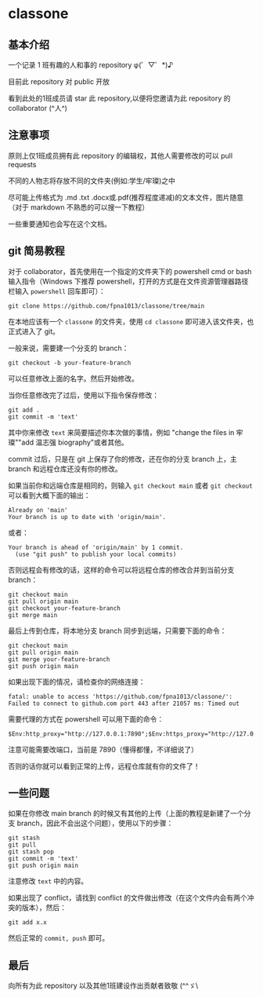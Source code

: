 # classone
## 基本介绍

一个记录 1 班有趣的人和事的 repository  φ(゜▽゜*)♪

目前此 repository 对 public 开放

看到此处的1班成员请 star 此 repository,以便将您邀请为此 repository 的 collaborator  (^人^)

## 注意事项

原则上仅1班成员拥有此 repository 的编辑权，其他人需要修改的可以 pull requests

不同的人物志将存放不同的文件夹(例如:学生/牢璨)之中

尽可能上传格式为 .md .txt .docx或.pdf(推荐程度递减)的文本文件，图片随意（对于 markdown 不熟悉的可以搜一下教程）

一些重要通知也会写在这个文档。

## git 简易教程

对于 collaborator，首先使用在一个指定的文件夹下的 powershell cmd or bash 输入指令（Windows 下推荐 powershell，打开的方式是在文件资源管理器路径栏输入 `powershell` 回车即可）：

```
git clone https://github.com/fpna1013/classone/tree/main
```

在本地应该有一个 `classone` 的文件夹，使用 `cd classone` 即可进入该文件夹，也正式进入了 git。

一般来说，需要建一个分支的 branch：
```
git checkout -b your-feature-branch
```
可以任意修改上面的名字。然后开始修改。

当你任意修改完了过后，使用以下指令保存修改：

```
git add .
git commit -m 'text' 
```

其中你来修改 `text` 来简要描述你本次做的事情，例如 "change the files in 牢璨""add 温志强 biography"或者其他。

commit 过后，只是在 git 上保存了你的修改，还在你的分支 branch 上，主 branch 和远程仓库还没有你的修改。

如果当前你和远端仓库是相同的，则输入 `git checkout main` 或者 `git checkout`  可以看到大概下面的输出：

```
Already on 'main'
Your branch is up to date with 'origin/main'.
```

或者：

```
Your branch is ahead of 'origin/main' by 1 commit.
  (use "git push" to publish your local commits)
```

否则远程会有修改的话，这样的命令可以将远程仓库的修改合并到当前分支 branch：

```
git checkout main
git pull origin main
git checkout your-feature-branch
git merge main
```

最后上传到仓库，将本地分支 branch 同步到远端，只需要下面的命令：

```
git checkout main
git pull origin main
git merge your-feature-branch
git push origin main
```

如果出现下面的情况，请检查你的网络连接：
```
fatal: unable to access 'https://github.com/fpna1013/classone/': Failed to connect to github.com port 443 after 21057 ms: Timed out
```

需要代理的方式在 powershell 可以用下面的命令：

```
$Env:http_proxy="http://127.0.0.1:7890";$Env:https_proxy="http://127.0.0.1:7890"
```

注意可能需要改端口，当前是 7890（懂得都懂，不详细说了）

否则的话你就可以看到正常的上传，远程仓库就有你的文件了！

## 一些问题

如果在你修改 main branch 的时候又有其他的上传（上面的教程是新建了一个分支 branch，因此不会出这个问题），使用以下的步骤：
```
git stash
git pull
git stash pop
git commit -m 'text'
git push origin main
```
注意修改 `text` 中的内容。

如果出现了 conflict，请找到 conflict 的文件做出修改（在这个文件内会有两个冲突的版本），然后：

```
git add x.x
```

然后正常的 `commit, push` 即可。

## 最后

向所有为此 repository 以及其他1班建设作出贡献者致敬  (^^ゞ\